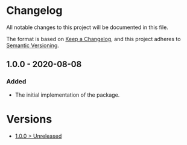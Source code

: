 # Changelog
All notable changes to this project will be documented in this file.

The format is based on [Keep a Changelog](https://keepachangelog.com/en/1.0.0/),
and this project adheres to [Semantic Versioning](https://semver.org/spec/v2.0.0.html).

## 1.0.0 - 2020-08-08

### Added
- The initial implementation of the package.

# Versions
- [1.0.0 > Unreleased](https://github.com/ulrack/web/compare/1.0.0...HEAD)
